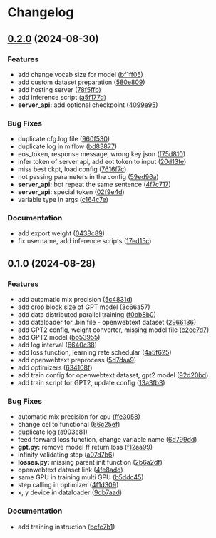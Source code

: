 # Changelog

## [0.2.0](https://github.com/tpnam0901/PrivateGPT/compare/v0.1.0...v0.2.0) (2024-08-30)


### Features

* add change vocab size for model ([bf1ff05](https://github.com/tpnam0901/PrivateGPT/commit/bf1ff05ff2dd69a690f01be9e188d0f2c301cc4c))
* add custom dataset preparation ([580e809](https://github.com/tpnam0901/PrivateGPT/commit/580e809f5134b51dad14127fc17fc1a63a4da415))
* add hosting server ([78f5ffb](https://github.com/tpnam0901/PrivateGPT/commit/78f5ffb9105a853a7f7a2b57be44c35a7667003b))
* add inference script ([a5f177d](https://github.com/tpnam0901/PrivateGPT/commit/a5f177d5de7391a1f8604d6661d8d9b23bf0ccbc))
* **server_api:** add optional checkpoint ([4099e95](https://github.com/tpnam0901/PrivateGPT/commit/4099e958db78999feec0fc4f95097314131163a6))


### Bug Fixes

* duplicate cfg.log file ([960f530](https://github.com/tpnam0901/PrivateGPT/commit/960f5300a6a121d72ebac9ba8444d43e8aabfc4b))
* duplicate log in mlflow ([bd83877](https://github.com/tpnam0901/PrivateGPT/commit/bd838770e01f5f411ff167992d3039cf0483ee08))
* eos_token, response message, wrong key json ([f75d810](https://github.com/tpnam0901/PrivateGPT/commit/f75d8102e08652e0780110076e9ebcb003c026d0))
* infer token of server api, add eot token to input ([20d13fe](https://github.com/tpnam0901/PrivateGPT/commit/20d13fec708c0c4140f8c86a16067afc4e24346b))
* miss best ckpt, load config ([7616f7c](https://github.com/tpnam0901/PrivateGPT/commit/7616f7c253bc849954ca4e73eeb0c404a331bf43))
* not passing parameters in the config ([59ed96a](https://github.com/tpnam0901/PrivateGPT/commit/59ed96a790c869973f26dee4eff1fb66587eb9b2))
* **server_api:** bot repeat the same sentence ([4f7c717](https://github.com/tpnam0901/PrivateGPT/commit/4f7c717cd5e0646c56b3825c5dc33355c8c02bc6))
* **server_api:** special token ([02f9e4d](https://github.com/tpnam0901/PrivateGPT/commit/02f9e4dafade241c6bc838ba633b1328a5172c90))
* variable type in args ([c164c7e](https://github.com/tpnam0901/PrivateGPT/commit/c164c7e749e554134b8d2d091d2081c5aa142681))


### Documentation

* add export weight ([0438c89](https://github.com/tpnam0901/PrivateGPT/commit/0438c890554e7a66e5ccfc67e9c571e165038bf8))
* fix username, add inference scripts ([17ed15c](https://github.com/tpnam0901/PrivateGPT/commit/17ed15c17f63468446e54965890fed02c9ca0495))

## 0.1.0 (2024-08-28)


### Features

* add automatic mix precision ([5c4831d](https://github.com/tpnam0901/PrivateGPT/commit/5c4831d90b52232ca73457f031fa299a583361dc))
* add crop block size of GPT model ([3c66a57](https://github.com/tpnam0901/PrivateGPT/commit/3c66a57ca416f3574661819959b5533c78da1374))
* add data distributed parallel training ([f0bb8b0](https://github.com/tpnam0901/PrivateGPT/commit/f0bb8b0f778297e5e7f0cba3be9bf68977325dba))
* add dataloader for .bin file - openwebtext dataset ([2966136](https://github.com/tpnam0901/PrivateGPT/commit/29661368b8ee297d578e710c8a279666802d691c))
* add GPT2 config, weight converter, missing model file ([c2ee7d7](https://github.com/tpnam0901/PrivateGPT/commit/c2ee7d71229479cfa6c417bb6a87c16098f752ae))
* add GPT2 model ([bb53955](https://github.com/tpnam0901/PrivateGPT/commit/bb53955f9fe24564aa7c97371c89910e1244a5e4))
* add log interval ([6640c38](https://github.com/tpnam0901/PrivateGPT/commit/6640c3893e2c52fbad7ac310cb31c45026ae65ec))
* add loss function, learning rate schedular ([4a5f625](https://github.com/tpnam0901/PrivateGPT/commit/4a5f6253b76a267c047a846364edbdb050beba6d))
* add openwebtext preprocess ([5d7daa9](https://github.com/tpnam0901/PrivateGPT/commit/5d7daa9834b496d175d0658c735e51c72993588d))
* add optimizers ([634108f](https://github.com/tpnam0901/PrivateGPT/commit/634108febd9255e4f25e9ee067b649912f73bb47))
* add train config for openwebtext dataset, gpt2 model ([92d20bd](https://github.com/tpnam0901/PrivateGPT/commit/92d20bdc4ce2ad1fe24f8871310d18f904671f6b))
* add train script for GPT2, update config ([13a3fb3](https://github.com/tpnam0901/PrivateGPT/commit/13a3fb37d25fab95ce01180a283440acf434f04a))


### Bug Fixes

* automatic mix precision for cpu ([ffe3058](https://github.com/tpnam0901/PrivateGPT/commit/ffe30584f0401afe01b42ffa2565b371b31b03ee))
* change cel to functional ([66c25ef](https://github.com/tpnam0901/PrivateGPT/commit/66c25efb39f4e49c4343613d8ec5c3cfb6bc6d54))
* duplicate log ([a903e81](https://github.com/tpnam0901/PrivateGPT/commit/a903e81245db641af25b3faeba5041d9959b9d31))
* feed forward loss function, change variable name ([6d799dd](https://github.com/tpnam0901/PrivateGPT/commit/6d799dd2cc75fc448a1262afd8d6104abf22a869))
* **gpt.py:** remove model ff return loss ([f12aa99](https://github.com/tpnam0901/PrivateGPT/commit/f12aa99c533ee06ca2c4d29af362863c8b76e47f))
* infinity validating step ([a07d7b6](https://github.com/tpnam0901/PrivateGPT/commit/a07d7b6211de1976075fbc4e27d9e5ef47465df9))
* **losses.py:** missing parent init function ([2b6a2df](https://github.com/tpnam0901/PrivateGPT/commit/2b6a2df5780f84b186f5b677ebf980771d8bfb97))
* openwebtext dataset link ([4fe8add](https://github.com/tpnam0901/PrivateGPT/commit/4fe8add8af61b93619203c77d6c45dbb6c14a3df))
* same GPU in training multi GPU ([b5ddc45](https://github.com/tpnam0901/PrivateGPT/commit/b5ddc450b68e2118bebe81c4692dd5cad846c702))
* step calling in optimizer ([4f1d309](https://github.com/tpnam0901/PrivateGPT/commit/4f1d3094c562c7939cce33d4b0bc8571913688c6))
* x, y device in dataloader ([9db7aad](https://github.com/tpnam0901/PrivateGPT/commit/9db7aad00cd6b0fef5e05461cea5f9e1d6b44d79))


### Documentation

* add training instruction ([bcfc7b1](https://github.com/tpnam0901/PrivateGPT/commit/bcfc7b11e4f0c5a191ee86a3160790356a7e36ce))

